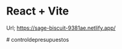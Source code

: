 # React + Vite

Url; https://sage-biscuit-9381ae.netlify.app/


#   c o n t r o l d e p r e s u p u e s t o s 
 
 
